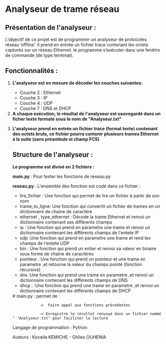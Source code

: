 # Analyseur de trame réseau
   ## Présentation de l'analyseur :

<p>	 L’objectif de ce projet est de programmer un analyseur de protocoles réseau
	 ‘offline’. Il prend en entrée un fichier trace contenant les octets capturés
	 sur un réseau Ethernet. le programme s’exécuter dans une
	 fenêtre de commande (de type terminal). </p>

   ## Fonctionnalités :
   <ol>
	<li><strong> L'analyseur est  en mesure de décoder les couches suivantes: </strong></li>
	<ul>
	<li> Couche 2 : Ethernet</li>
	<li>Couche 3 : IP</li>
	<li>Couche 4 : UDP</li>
	<li>Couche 7 : DNS et DHCP</li>
	</ul>
    <li><strong> A chaque exécution, le résultat de l'analyseur est sauvegardé dans un
	    ficher texte formaté sous le nom de "Analyseur.txt" </strong></li>

  <strong><li> L'analyseur prend en entrée un fichier trace (format texte) contenant des octets
	   bruts, ce fichier pourra contenir plusieurs
		trames Ethernet à la suite (sans préambule ni champ FCS) </strong></li>

   ## Structure de l'analyseur :

<strong> Le programme est divisé en 2 fichiers :</strong>
		

<p> <strong> main.py </strong>: Pour tester les  fonctions de reseau.py</p>
<p> <strong> reseau.py</strong> : L'ensemble des fonction est codé dans ce fichier :</p>
	<ul>
		<li>lire_fichier : Une fonction qui permet de lire un fichier à partir de son nom</li>		
	        <li> trame_to_ligne: Une fonction qui  convertit un fichier de trames en un dictionnaire de chaine de caractére </li>				
		<li>ethernet , type_ethernet : Décode la trame Ethernet et renvoi un dictionnaire contenant ses différents champs</li>
		<li>ip : Une fonction qui prend en parametre une trame et renvoi un dictionnaire contenant les différents champs de l'entete  IP</li>
		<li>udp :Une fonction qui prend en parametre une trame et rend les champs de l'entete UDP</li>
		<li>bin : Une fonction qui prend un entier et renvoi sa valeur en binaire sous forme de chaine de caractéres</li>
		<li>pointeur : Une fonction qui prend un pointeur et une trame en parametre ,et retourne la valeur du champs pointé (fonction récursive)</li>
		<li>dns :Une fonction qui prend une trame en parametre ,et renvoi un dictionnaire contenant les différents champs de DNS</li>
		<li>dhcp : :Une fonction qui prend une trame en parametre ,et renvoi un dictionnaire contenant les différents champs de DHCP</li>
	</ul>
		# main.py : permet de :

				->  Faire appel aux fonctions précédentes
	
				-> Enregistre le résultat renvoyé dans un fichier nommé " "Analyseur.txt" pour faciliter la lecture

   Langage de programmation : Python 

   Auteurs : Koceila KEMICHE - Ghiles OUHENIA
	
